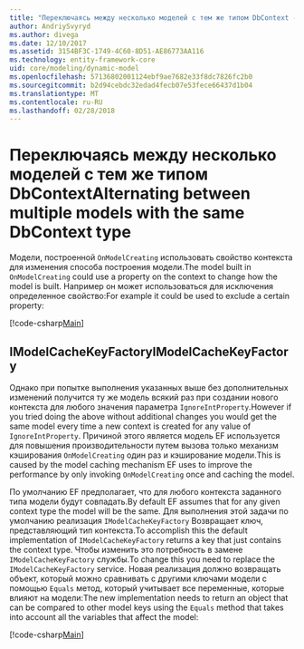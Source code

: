 ```yaml
---
title: "Переключаясь между несколько моделей с тем же типом DbContext - EF Core"
author: AndriySvyryd
ms.author: divega
ms.date: 12/10/2017
ms.assetid: 3154BF3C-1749-4C60-8D51-AE86773AA116
ms.technology: entity-framework-core
uid: core/modeling/dynamic-model
ms.openlocfilehash: 57136802001124ebf9ae7682e33f8dc7826fc2b0
ms.sourcegitcommit: b2d94cebdc32edad4fecb07e53fece66437d1b04
ms.translationtype: MT
ms.contentlocale: ru-RU
ms.lasthandoff: 02/28/2018
---
```

# <a name="alternating-between-multiple-models-with-the-same-dbcontext-type"></a><span data-ttu-id="fc0ef-102">Переключаясь между несколько моделей с тем же типом DbContext</span><span class="sxs-lookup"><span data-stu-id="fc0ef-102">Alternating between multiple models with the same DbContext type</span></span>

<span data-ttu-id="fc0ef-103">Модели, построенной `OnModelCreating` использовать свойство контекста для изменения способа построения модели.</span><span class="sxs-lookup"><span data-stu-id="fc0ef-103">The model built in `OnModelCreating` could use a property on the context to change how the model is built.</span></span> <span data-ttu-id="fc0ef-104">Например он может использоваться для исключения определенное свойство:</span><span class="sxs-lookup"><span data-stu-id="fc0ef-104">For example it could be used to exclude a certain property:</span></span>

[!code-csharp[Main](../../../samples/core/DynamicModel/DynamicContext.cs?name=Class)]

## <a name="imodelcachekeyfactory"></a><span data-ttu-id="fc0ef-105">IModelCacheKeyFactory</span><span class="sxs-lookup"><span data-stu-id="fc0ef-105">IModelCacheKeyFactory</span></span>
<span data-ttu-id="fc0ef-106">Однако при попытке выполнения указанных выше без дополнительных изменений получится ту же модель всякий раз при создании нового контекста для любого значения параметра `IgnoreIntProperty`.</span><span class="sxs-lookup"><span data-stu-id="fc0ef-106">However if you tried doing the above without additional changes you would get the same model every time a new context is created for any value of `IgnoreIntProperty`.</span></span> <span data-ttu-id="fc0ef-107">Причиной этого является модель EF используется для повышения производительности путем вызова только механизм кэширования `OnModelCreating` один раз и кэширование модели.</span><span class="sxs-lookup"><span data-stu-id="fc0ef-107">This is caused by the model caching mechanism EF uses to improve the performance by only invoking `OnModelCreating` once and caching the model.</span></span>

<span data-ttu-id="fc0ef-108">По умолчанию EF предполагает, что для любого контекста заданного типа модели будут совпадать.</span><span class="sxs-lookup"><span data-stu-id="fc0ef-108">By default EF assumes that for any given context type the model will be the same.</span></span> <span data-ttu-id="fc0ef-109">Для выполнения этой задачи по умолчанию реализация `IModelCacheKeyFactory` Возвращает ключ, представляющий тип контекста.</span><span class="sxs-lookup"><span data-stu-id="fc0ef-109">To accomplish this the default implementation of `IModelCacheKeyFactory` returns a key that just contains the context type.</span></span> <span data-ttu-id="fc0ef-110">Чтобы изменить это потребность в замене `IModelCacheKeyFactory` службы.</span><span class="sxs-lookup"><span data-stu-id="fc0ef-110">To change this you need to replace the `IModelCacheKeyFactory` service.</span></span> <span data-ttu-id="fc0ef-111">Новая реализация должно возвращать объект, который можно сравнивать с другими ключами модели с помощью `Equals` метод, который учитывает все переменные, которые влияют на модели:</span><span class="sxs-lookup"><span data-stu-id="fc0ef-111">The new implementation needs to return an object that can be compared to other model keys using the `Equals` method that takes into account all the variables that affect the model:</span></span>

[!code-csharp[Main](../../../samples/core/DynamicModel/DynamicModelCacheKeyFactory.cs?name=Class)]
